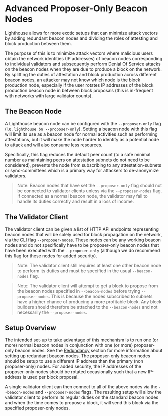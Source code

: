 # Advanced Proposer-Only Beacon Nodes

Lighthouse allows for more exotic setups that can minimize attack vectors by
adding redundant beacon nodes and dividing the roles of attesting and block
production between them.

The purpose of this is to minimize attack vectors
where malicious users obtain the network identities (IP addresses) of beacon
nodes corresponding to individual validators and subsequently perform Denial Of Service
attacks on the beacon nodes when they are due to produce a block on the
network. By splitting the duties of attestation and block production across
different beacon nodes, an attacker may not know which node is the block
production node, especially if the user rotates IP addresses of the block
production beacon node in between block proposals (this is in-frequent with
networks with large validator counts).

## The Beacon Node

A Lighthouse beacon node can be configured with the `--proposer-only` flag
(i.e. `lighthouse bn --proposer-only`).
Setting a beacon node with this flag will limit its use as a beacon node for
normal activities such as performing attestations, but it will make the node
harder to identify as a potential node to attack and will also consume less
resources.

Specifically, this flag reduces the default peer count (to a safe minimal
number as maintaining peers on attestation subnets do not need to be considered),
prevents the node from subscribing to any attestation-subnets or
sync-committees which is a primary way for attackers to de-anonymize
validators.

> Note: Beacon nodes that have set the `--proposer-only` flag should not be connected
> to validator clients unless via the `--proposer-nodes` flag. If connected as a
> normal beacon node, the validator may fail to handle its duties correctly and
> result in a loss of income.

## The Validator Client

The validator client can be given a list of HTTP API endpoints representing
beacon nodes that will be solely used for block propagation on the network, via
the CLI flag `--proposer-nodes`. These nodes can be any working beacon nodes
and do not specifically have to be proposer-only beacon nodes that have been
executed with the  `--proposer-only` (although we do recommend this flag for
these nodes for added security).

> Note: The validator client still requires at least one other beacon node to
> perform its duties and must be specified in the usual `--beacon-nodes` flag.

> Note: The validator client will attempt to get a block to propose from the
> beacon nodes specified in `--beacon-nodes` before trying `--proposer-nodes`.
> This is because the nodes subscribed to subnets have a higher chance of
> producing a more profitable block. Any block builders should therefore be
> attached to the `--beacon-nodes` and not necessarily the `--proposer-nodes`.

## Setup Overview

The intended set-up to take advantage of this mechanism is to run one (or more)
normal beacon nodes in conjunction with one (or more) proposer-only beacon
nodes. See the [Redundancy](./redundancy.md) section for more information about
setting up redundant beacon nodes. The proposer-only beacon nodes should be
setup to use a different IP address than the primary (non proposer-only) nodes.
For added security, the IP addresses of the proposer-only nodes should be
rotated occasionally such that a new IP-address is used per block proposal.

A single validator client can then connect to all of the above nodes via the
`--beacon-nodes` and `--proposer-nodes` flags. The resulting setup will allow
the validator client to perform its regular duties on the standard beacon nodes
and when the time comes to propose a block, it will send this block via the
specified proposer-only nodes.
